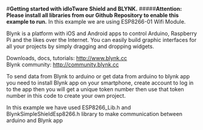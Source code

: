 #**Getting started with idIoTware Shield and BLYNK.**
#####**Attention: Please install all libraries from our Github Repository to enable this example to run.**
In this example we are using ESP8266-01 Wifi Module.  
     
Blynk is a platform with iOS and Android apps to control Arduino, Raspberry Pi and the likes over the Internet. You can easily build graphic interfaces for all your projects by simply dragging and dropping widgets.  

Downloads, docs, tutorials: http://www.blynk.cc                                                       
Blynk community: http://community.blynk.cc                 

To send data from Blynk to arduino or get data from arduino to blynk app you need to install Blynk app on your smartphone, create account to log in to the app then you will get a unique token number then use that token number in this code to create your own project.

In this example we have used ESP8266_Lib.h and BlynkSimpleShieldEsp8266.h library to make communication between arduino and Blynk app

